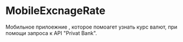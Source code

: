 # MobileExcnageRate
Мобильное прилоежние , которое помоагет узнать курс валют, при помощи запроса к API "Privat Bank".

